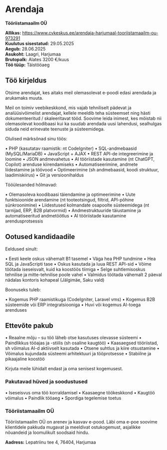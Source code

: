 # Arendaja

**Tööriistamaailm OÜ**  

**Allikas:** <https://www.cvkeskus.ee/arendaja-harjumaal-tooriistamaailm-ou-973291>  
**Kuulutus sisestatud:** 29.05.2025  
**Aegub:** 28.06.2025  
**Asukoht:** Laagri, Harjumaa  
**Brutopalk:** Alates 3200 €/kuus  
**Töö tüüp:** Täistööaeg  

## Töö kirjeldus

Otsime arendajat, kes aitaks meil olemasolevat e-poodi edasi arendada ja arukamaks muuta.

Meil on toimiv veebikeskkond, mis vajab tehniliselt pädevat ja analüüsivõimelist arendajat, kellele meeldib teha süsteemset ning hästi dokumenteeritud / skaleeritavat tööd. Soovime leida inimest, kes mõistab nii olemasolevat koodibaasi kui ka suudab arendada uusi lahendusi, sealhulgas siduda neid erinevate teenuste ja süsteemidega.

Olulised märksõnad sinu töös:

• PHP (kasutatav raamistik: nt CodeIgniter)
• SQL-andmebaasid (MySQL/MariaDB)
• JavaScript + AJAX
• REST API-de integreerimine ja loomine
• JSON andmevahetus
• AI tööriistade kasutamine (nt ChatGPT, Copilot) arenduse kiirendamiseks
• Automatiseerimine, andmete liidestamine ja töövood
• Optimeerimine (sh andmebaasid, koodi struktuur, laadimiskiirus)
• Git ja versioonihaldus

Tööülesanded hõlmavad:

• Olemasoleva koodibaasi täiendamine ja optimeerimine
• Uute funktsioonide arendamine (nt tooteotsingud, filtrid, API-põhine sünkroonimine)
• Liidestused kolmandate osapoolte süsteemidega (nt tarnijad, ERP, B2B platvormid)
• Andmestruktuuride täiustamine ja automatiseeritud andmetöötlus
• AI tööriistade kasutamine arendusprotsessis

## Ootused kandidaadile

Eeldused sinult:

• Eesti keele oskus vähemalt B1 tasemel
• Väga hea PHP tundmine
• Hea SQL ja JavaScripti tase
• Oskus kasutada ja luua REST API-sid
• Võime töötada iseseisvalt, kuid ka koostöös tiimiga
• Selge suhtlemisoskus tehnilise ja mitte-tehnilise poole vahel
• Valmidus töötada vähemalt 2 päeval nädalas kontoris kohapeal (Jälgimäe, Saku vald)

Boonuseks tuleb:

• Kogemus PHP raamistikuga (CodeIgniter, Laravel vms)
• Kogemus B2B süsteemide või ERP integratsiooniga
• Huvi või kogemus AI-toega arenduses

## Ettevõte pakub

• Reaalne mõju – su töö läheb otse kasutuses olevasse süsteemi
• Paindlikkus tööajas ja -stiilis (sh osaline kaugtöö)
• Kaasaegsed tööriistad, sh võimalus AI-d aktiivselt kasutada
• Otsene suhtlus ja kiire otsustamine
• Võimalus kujundada süsteemi arhitektuuri ja tööprotsesse
• Stabiilne ja pikaajaline koostöö

Kirjuta meile lühidalt endast ja oma senisest kogemusest.

### Pakutavad hüved ja soodustused

• Iseseisvus oma töö korraldamisel
• Kaasaegne töökeskkond
• Kaugtöö võimalus
• Paindlik tööaeg
• Spordiga tegelemise toetus

### Tööriistamaailm OÜ

Tööriistamaailm OÜ on arenev ja kasvav e-pood. Läbi oma e-poe soovime klientidele pakkuda mugavat ja meeldivat ostukogemust, asjalikke nõuandeid ja loomulikult soodsaid hindu.

**Aadress:** Lepatriinu tee 4, 76404, Harjumaa
